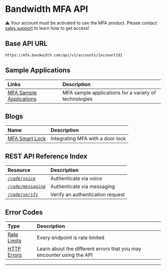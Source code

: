 # Bandwidth MFA API

⚠️ Your account must be activated to use the MFA product. Please contact [sales support](https://www.bandwidth.com/talk-to-an-expert/) to learn how to get access!

## Base API URL
`https://mfa.bandwidth.com/api/v1/accounts/{accountId}`

## Sample Applications
| Links | Description |
| :---- | :---- |
| [MFA Sample Applications](https://github.com/search?q=topic%3Amfa+org%3ABandwidth-Samples) | MFA sample applications for a variety of technologies |

## Blogs
| Name | Description |
| :---- | :---- |
| [MFA Smart Lock](https://www.bandwidth.com/blog/diy-two-factor-authentication-for-your-every-need/) | Integrating MFA with a door lock |

## REST API Reference Index
| Resource | Description |
| :---- | :---- |
| [`/code/voice`](methods/code/voice.md) | Authenticate via voice |
| [`/code/messaging`](methods/code/messaging.md) | Authenticate via messaging |
| [`/code/verify`](methods/code/verify.md) | Verify an authentication request |

## Error Codes
| Type | Description |
| :---- | :---- |
| [Rate Limits](rateLimits.md) | Every endpoint is rate limited |
| [HTTP Errors](errors.md) | Learn about the different errors that you may encounter using the API |

---

